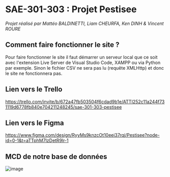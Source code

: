 # SAE-301-303 : Projet Pestisee

*Projet réalisé par Mattéo BALDINETTI, Liam CHEURFA, Ken DINH & Vincent ROURE*

## Comment faire fonctionner le site ?

Pour faire fonctionner le site il faut démarrer un serveur local que ce soit avec l'extension Live Server de Visual Studio Code, XAMPP ou via Python par exemple.
Sinon le fichier CSV ne sera pas lu (requête XMLHttp) et donc le site ne fonctionnera pas.

## Lien vers le Trello

https://trello.com/invite/b/672a47fb503504f6cdad9b1e/ATTI252c11a244f731119d6778fb840e704211248245/sae-301-303-pestisee

## Lien vers le Figma

https://www.figma.com/design/RyyMs9knzcOt10eei37rqj/Pestisee?node-id=0-1&t=aTTphM7lzDetR9lr-1

## MCD de notre base de données

![image](https://github.com/user-attachments/assets/078250ed-e687-4e74-826b-6d642a10b712)
